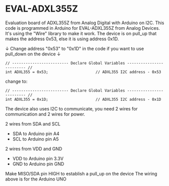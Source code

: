 # EVAL-ADXL355Z
Evaluation board of ADXL355Z from Analog Digital with Arduino on I2C.
This code is programmed in Arduino for EVAL-ADXL355Z from Analog Devices.
It's using the "Wire" library to make it work.
The device is on pull_up that makes the address 0x53, else it is using address 0x1D.

 ↓ Change address "0x53" to "0x1D" in the code if you want to use pull_down on the device ↓
 
    // ------------------------- Declare Global Variables ------------------------- // 
    int ADXL355 = 0x53;                     // ADXL355 I2C address - 0x53

change to:

    // ------------------------- Declare Global Variables ------------------------- // 
    int ADXL355 = 0x1D;                     // ADXL355 I2C address - 0x1D
    
The device also uses I2C to communicate, you need 2 wires for communication and 2 wires for power.

2 wires from SDA and SCL
  - SDA to Arduino pin A4
  - SCL to Arduino pin A5
  
2 wires from VDD and GND
  - VDD to Arduino pin 3.3V
  - GND to Arduino pin GND
      
Make MISO/SDA pin HIGH to establish a pull_up on the device
The wiring above is for the Arduino UNO
